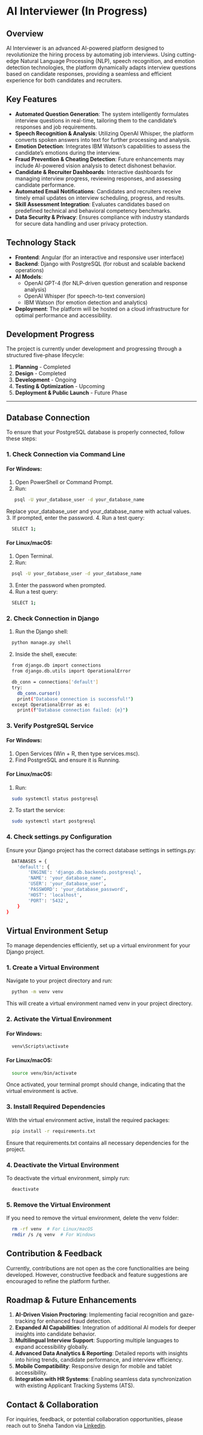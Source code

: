 # AI Interviewer (In Progress)

## Overview
AI Interviewer is an advanced AI-powered platform designed to revolutionize the hiring process by automating job interviews. Using cutting-edge Natural Language Processing (NLP), speech recognition, and emotion detection technologies, the platform dynamically adapts interview questions based on candidate responses, providing a seamless and efficient experience for both candidates and recruiters.

## Key Features
- **Automated Question Generation**: The system intelligently formulates interview questions in real-time, tailoring them to the candidate’s responses and job requirements.
- **Speech Recognition & Analysis**: Utilizing OpenAI Whisper, the platform converts spoken answers into text for further processing and analysis.
- **Emotion Detection**: Integrates IBM Watson’s capabilities to assess the candidate’s emotions during the interview.
- **Fraud Prevention & Cheating Detection**: Future enhancements may include AI-powered vision analysis to detect dishonest behavior.
- **Candidate & Recruiter Dashboards**: Interactive dashboards for managing interview progress, reviewing responses, and assessing candidate performance.
- **Automated Email Notifications**: Candidates and recruiters receive timely email updates on interview scheduling, progress, and results.
- **Skill Assessment Integration**: Evaluates candidates based on predefined technical and behavioral competency benchmarks.
- **Data Security & Privacy**: Ensures compliance with industry standards for secure data handling and user privacy protection.

## Technology Stack
- **Frontend**: Angular (for an interactive and responsive user interface)
- **Backend**: Django with PostgreSQL (for robust and scalable backend operations)
- **AI Models**:
    - OpenAI GPT-4 (for NLP-driven question generation and response analysis)
    - OpenAI Whisper (for speech-to-text conversion)
    - IBM Watson (for emotion detection and analytics)
- **Deployment**: The platform will be hosted on a cloud infrastructure for optimal performance and accessibility.

## Development Progress
The project is currently under development and progressing through a structured five-phase lifecycle:

1. **Planning** - Completed
2. **Design** - Completed
3. **Development** - Ongoing
4. **Testing & Optimization** - Upcoming
5. **Deployment & Public Launch** - Future Phase

---

## Database Connection

To ensure that your PostgreSQL database is properly connected, follow these steps:

### 1. Check Connection via Command Line

#### **For Windows:**
1. Open PowerShell or Command Prompt.
2. Run:
```bash
   psql -U your_database_user -d your_database_name
```
   Replace your_database_user and your_database_name with actual values.
3. If prompted, enter the password.
4. Run a test query:
```bash
  SELECT 1;
```

#### **For Linux/macOS:**
1. Open Terminal.
2. Run:
```bash
  psql -U your_database_user -d your_database_name
```
3. Enter the password when prompted.
4. Run a test query:
```bash
  SELECT 1;
```

### 2. Check Connection in Django
1. Run the Django shell:
```bash
  python manage.py shell
```
2. Inside the shell, execute:
```bash
  from django.db import connections
  from django.db.utils import OperationalError

  db_conn = connections['default']
  try:
    db_conn.cursor()
    print("Database connection is successful!")
  except OperationalError as e:
    print(f"Database connection failed: {e}")
```

### 3. Verify PostgreSQL Service

#### **For Windows:**
1. Open Services (Win + R, then type services.msc).
2. Find PostgreSQL and ensure it is Running.

#### **For Linux/macOS:**
1. Run:
```bash
  sudo systemctl status postgresql
```
2. To start the service:
```bash
  sudo systemctl start postgresql
```

### 4. Check settings.py Configuration
Ensure your Django project has the correct database settings in settings.py:
```bash
  DATABASES = {
    'default': {
        'ENGINE': 'django.db.backends.postgresql',
        'NAME': 'your_database_name',
        'USER': 'your_database_user',
        'PASSWORD': 'your_database_password',
        'HOST': 'localhost',
        'PORT': '5432',
    }
}
```
## Virtual Environment Setup
To manage dependencies efficiently, set up a virtual environment for your Django project.

### 1. Create a Virtual Environment
Navigate to your project directory and run:
```bash
  python -m venv venv
```
This will create a virtual environment named venv in your project directory.

### 2. Activate the Virtual Environment

#### **For Windows:**
```bash
  venv\Scripts\activate
```

#### **For Linux/macOS:**
```bash
  source venv/bin/activate
```
Once activated, your terminal prompt should change, indicating that the virtual environment is active.

### 3. Install Required Dependencies

With the virtual environment active, install the required packages:
```bash
  pip install -r requirements.txt
```
Ensure that requirements.txt contains all necessary dependencies for the project.

### 4. Deactivate the Virtual Environment

To deactivate the virtual environment, simply run:
```bash
  deactivate
```

### 5. Remove the Virtual Environment

If you need to remove the virtual environment, delete the venv folder:
```bash
  rm -rf venv  # For Linux/macOS
  rmdir /s /q venv  # For Windows
```

## Contribution & Feedback

Currently, contributions are not open as the core functionalities are being developed. However, constructive feedback and feature suggestions are encouraged to refine the platform further.

## Roadmap & Future Enhancements

1. **AI-Driven Vision Proctoring**: Implementing facial recognition and gaze-tracking for enhanced fraud detection.
2. **Expanded AI Capabilities**: Integration of additional AI models for deeper insights into candidate behavior.
3. **Multilingual Interview Support**: Supporting multiple languages to expand accessibility globally.
4. **Advanced Data Analytics & Reporting**: Detailed reports with insights into hiring trends, candidate performance, and interview efficiency.
5. **Mobile Compatibility**: Responsive design for mobile and tablet accessibility.
6. **Integration with HR Systems**: Enabling seamless data synchronization with existing Applicant Tracking Systems (ATS).

## Contact & Collaboration

For inquiries, feedback, or potential collaboration opportunities, please reach out to Sneha Tandon via [Linkedin](https://www.linkedin.com/in/sneha21042004/).

